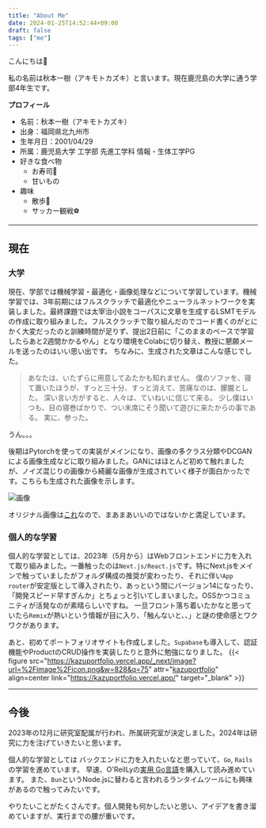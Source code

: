 ```yaml
---
title: "About Me"
date: 2024-01-25T14:52:44+09:00
draft: false
tags: ["me"]
---
```


こんにちは🙌

私の名前は秋本一樹（アキモトカズキ）と言います。現在鹿児島の大学に通う学部4年生です。

**プロフィール**
- 名前：秋本一樹（アキモトカズキ）
- 出身：福岡県北九州市
- 生年月日：2001/04/29
- 所属：鹿児島大学 工学部 先進工学科 情報・生体工学PG
- 好きな食べ物
    - お寿司🍣
    - 甘いもの
- 趣味
    - 散歩🚶
    - サッカー観戦⚽️

--- 

## 現在

### 大学
現在、学部では機械学習・最適化・画像処理などについて学習しています。機械学習では、3年前期にはフルスクラッチで最適化やニューラルネットワークを実装しました。最終課題では太宰治小説をコーパスに文章を生成するLSMTモデルの作成に取り組みました。フルスクラッチで取り組んだのでコード書くのがとにかく大変だったのと訓練時間が足りず、提出2日前に「このままのペースで学習したらあと2週間かかるやん」となり環境をColabに切り替え、教授に懇願メールを送ったのはいい思い出です。
ちなみに、生成された文章はこんな感じでした。
> あなたは、いたずらに用意してゐたかも知れません。
僕のソファを、寝て置いたほうが、すっと三十分、すっと消えて、苦痛なのは、朦朧とした。
深い言い方がすると、人々は、ていねいに信じて来る。
少し僕はいつも、目の寝巻ばかりで、つい末席にそう聞いて遊びに来たからの事である。
実に、参った。

うん。。。 

後期はPytorchを使っての実装がメインになり、画像の多クラス分類やDCGANによる画像生成などに取り組みました。GANにはほとんど初めて触れましたが、ノイズ混じりの画像から綺麗な画像が生成されていく様子が面白かったです。こちらも生成された画像を示します。

![画像](/images/geneImage.png)

オリジナル画像は[これ](https://google.github.io/cartoonset/index.html)なので、まあまあいいのではないかと満足しています。

### 個人的な学習
個人的な学習としては、2023年（5月から）はWebフロントエンドに力を入れて取り組みました。一番触ったのは`Next.js/React.js`です。特にNext.jsをメインで触っていましたがフォルダ構成の推奨が変わったり、それに伴い`App router`が安定版として導入されたり、あっという間にバージョン14になったり、「開発スピード早すぎんか」とちょっと引いてしまいました。OSSかつコミュニティが活発なのが素晴らしいですね。
一旦フロント落ち着いたかなと思っていたら`Remix`が熱いという情報が目に入り、「触んないと、、」と謎の使命感とワクワクがあります。

あと、初めてポートフォリオサイトも作成しました。`Supabase`も導入して、認証機能やProductのCRUD操作を実装したりと意外に勉強になりました。
{{< figure src="https://kazuportfolio.vercel.app/_next/image?url=%2Fimage%2Ficon.png&w=828&q=75" attr="[kazuportfolio](https://kazuportfolio.vercel.app/)" align=center link="https://kazuportfolio.vercel.app/" target="_blank" >}}

---

## 今後
2023年の12月に研究室配属が行われ、所属研究室が決定しました。2024年は研究に力を注げていきたいと思います。

個人的な学習としては
バックエンドに力を入れたいなと思っていて、`Go`, `Rails`の学習を進めています。
早速、O'ReilLyの[実用 Go言語](https://www.oreilly.co.jp/books/9784873119694/)を購入して読み進めています。
また、`Bun`というNode.jsに替わると言われるランタイムツールにも興味があるので触ってみたいです。

やりたいことがたくさんです。個人開発も何かしたいと思い、アイデアを書き溜めていますが、実行までの腰が重いです。
